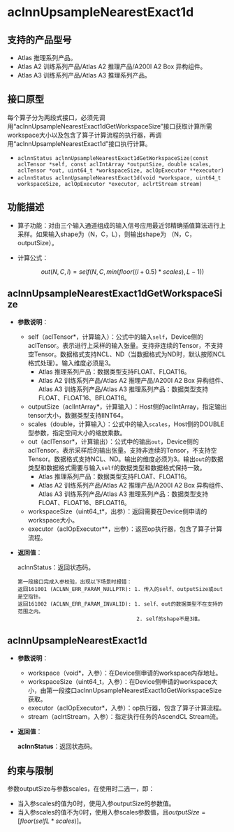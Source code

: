 # aclnnUpsampleNearestExact1d

## 支持的产品型号

- Atlas 推理系列产品。
- Atlas A2 训练系列产品/Atlas A2 推理产品/A200I A2 Box 异构组件。
- Atlas A3 训练系列产品/Atlas A3 推理系列产品。

## 接口原型

每个算子分为两段式接口，必须先调用“aclnnUpsampleNearestExact1dGetWorkspaceSize”接口获取计算所需workspace大小以及包含了算子计算流程的执行器，再调用“aclnnUpsampleNearestExact1d”接口执行计算。
- `aclnnStatus aclnnUpsampleNearestExact1dGetWorkspaceSize(const aclTensor *self, const aclIntArray *outputSize, double scales, aclTensor *out, uint64_t *workspaceSize, aclOpExecutor **executor)`
- `aclnnStatus aclnnUpsampleNearestExact1d(void *workspace, uint64_t workspaceSize, aclOpExecutor *executor, aclrtStream stream)`

## 功能描述

- 算子功能：对由三个输入通道组成的输入信号应用最近邻精确插值算法进行上采样。如果输入shape为（N，C，L），则输出shape为 （N，C，outputSize）。
- 计算公式：
  
  $$
  out(N, C, l) = self(N, C, min(floor((l + 0.5) * scales),  L- 1))
  $$

## aclnnUpsampleNearestExact1dGetWorkspaceSize

- **参数说明**：

  - self（aclTensor\*，计算输入）：公式中的输入`self`，Device侧的aclTensor。表示进行上采样的输入张量。支持非连续的Tensor，不支持空Tensor。数据格式支持NCL、ND（当数据格式为ND时，默认按照NCL格式处理）。输入维度必须是3。
    - Atlas 推理系列产品：数据类型支持FLOAT、FLOAT16。
    - Atlas A2 训练系列产品/Atlas A2 推理产品/A200I A2 Box 异构组件、Atlas A3 训练系列产品/Atlas A3 推理系列产品：数据类型支持FLOAT、FLOAT16、BFLOAT16。
  - outputSize（aclIntArray\*，计算输入）：Host侧的aclIntArray，指定输出tensor大小，数据类型支持IINT64。
  - scales（double，计算输入）：公式中的输入`scales`，Host侧的DOUBLE型参数，指定空间大小的缩放乘数。
  - out（aclTensor\*，计算输出）：公式中的输出`out`，Device侧的aclTensor。表示采样后的输出张量。支持非连续的Tensor，不支持空Tensor。数据格式支持NCL、ND。输出的维度必须为3。输出`out`的数据类型和数据格式需要与输入`self`的数据类型和数据格式保持一致。
    - Atlas 推理系列产品：数据类型支持FLOAT、FLOAT16。
    - Atlas A2 训练系列产品/Atlas A2 推理产品/A200I A2 Box 异构组件、Atlas A3 训练系列产品/Atlas A3 推理系列产品：数据类型支持FLOAT、FLOAT16、BFLOAT16。
  - workspaceSize（uint64_t\*，出参）：返回需要在Device侧申请的workspace大小。
  - executor（aclOpExecutor\*\*，出参）：返回op执行器，包含了算子计算流程。

- **返回值**：

  aclnnStatus：返回状态码。

  ```
  第一段接口完成入参校验，出现以下场景时报错：
  返回161001 (ACLNN_ERR_PARAM_NULLPTR): 1. 传入的self、outputSize或out是空指针。
  返回161002 (ACLNN_ERR_PARAM_INVALID): 1. self、out的数据类型不在支持的范围之内。
                                        2. self的shape不是3维。
  ```

## aclnnUpsampleNearestExact1d

- **参数说明**：

  - workspace（void\*，入参）：在Device侧申请的workspace内存地址。
  - workspaceSize（uint64_t，入参）：在Device侧申请的workspace大小，由第一段接口aclnnUpsampleNearestExact1dGetWorkspaceSize获取。
  - executor（aclOpExecutor\*，入参）：op执行器，包含了算子计算流程。
  - stream（aclrtStream，入参）：指定执行任务的AscendCL Stream流。

- **返回值**：

  **aclnnStatus**：返回状态码。

## 约束与限制

参数outputSize与参数scales，在使用时二选一，即：
- 当入参scales的值为0时，使用入参outputSize的参数值。
- 当入参scales的值不为0时，使用入参scales参数值，且$outputSize=[floor(selfL*scales)]$。
